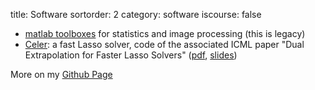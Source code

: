 title: Software
sortorder: 2
category: software
iscourse: false

- [matlab toolboxes](code/index_codes.php) for statistics and image processing (this is legacy)
- [Celer](https://mathurinm.github.io/celer/): a fast Lasso solver, code of the associated ICML paper "Dual Extrapolation for Faster Lasso Solvers" ([pdf](https://arxiv.org/abs/1802.07481), [slides](http://localhost/talks/UBC.pdf))

More on my [Github Page](http://github.com/josephsalmon)

